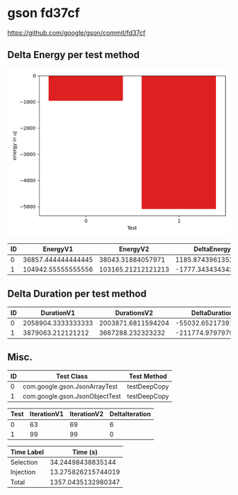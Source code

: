 # gson fd37cf


https://github.com/google/gson/commit/fd37cf



## Delta Energy per test method

![](./gson_delta_energy_0_v.png)


| ID | EnergyV1 | EnergyV2 | DeltaEnergy | σV1 | σV2 |
| --- | --- | --- | --- | --- | --- |
| 0 | 36857.444444444445 | 38043.31884057971 | 1185.8743961352666 | 9587.882224375773 | 12242.78655584438 |
| 1 | 104942.55555555556 | 103165.21212121213 | -1777.3434343434346 | 23622.338232275924 | 18462.210610643902 |

## Delta Duration per test method


| ID | DurationV1 | DurationsV2 | DeltaDuration |
| --- | --- | --- | --- |
| 0 | 2058904.3333333333 | 2003871.6811594204 | -55032.65217391285 |
| 1 | 3879063.212121212 | 3667288.232323232 | -211774.97979797982 |

## Misc.

| ID | Test Class | Test Method |
| --- | --- | --- |
| 0 | com.google.gson.JsonArrayTest | testDeepCopy |
| 1 | com.google.gson.JsonObjectTest | testDeepCopy |




| Test | IterationV1 | IterationV2 | DeltaIteration |
| --- | --- | --- | --- |
| 0 | 63 | 69 | 6 |
| 1 | 99 | 99 | 0 |



| Time Label | Time (s) |
| --- | --- |
| Selection | 34.24498438835144 |
| Injection | 13.275826215744019 |
| Total | 1357.0435132980347 |


